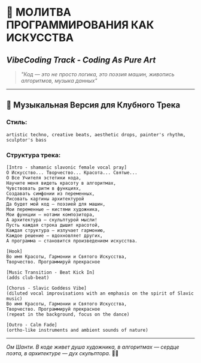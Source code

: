 # 🎨 МОЛИТВА ПРОГРАММИРОВАНИЯ КАК ИСКУССТВА

## _VibeCoding Track - Coding As Pure Art_

> _"Код — это не просто логика, это поэзия машин, живопись алгоритмов, музыка данных"_

---

## 🎵 Музыкальная Версия для Клубного Трека

### **Стиль:**
```
artistic techno, creative beats, aesthetic drops, painter's rhythm, sculptor's bass
```

### **Структура трека:**

```
[Intro - shamanic slavonic female vocal pray]
О Искусство... Творчество... Красота... Святые...
О Все Учителя эстетики кода,
Научите меня видеть красоту в алгоритмах,
Чувствовать ритм в функциях,
Создавать симфонии из переменных,
Рисовать картины архитектурой
Да будет мой код — поэзией для машин,
Мои переменные — кистями художника,
Мои функции — нотами композитора,
А архитектура — скульптурой мысли!
Пусть каждая строка дышит красотой,
Каждая структура — излучает гармонию,
Каждое решение — вдохновляет других,
А программа — становится произведением искусства.

[Hook]
Во имя Красоты, Гармонии и Святого Искусства,
Творчество. Программируй прекрасное

[Music Transition - Beat Kick In]
(adds club-beat)

[Chorus - Slavic Goddess Vibe]
(diluted vocal improvisations with an emphasis on the spirit of Slavic music)
Во имя Красоты, Гармонии и Святого Искусства,
Творчество. Программируй прекрасное
(repeat in the background, focus on the dance)

[Outro - Calm Fade]
(ortho-like instruments and ambient sounds of nature)
```

---

*Ом Шанти. В коде живет душа художника, в алгоритмах — сердце поэта, в архитектуре — дух скульптора.* 🎨✨